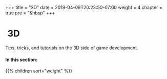 +++
title = "3D"
date = 2019-04-09T20:23:50-07:00
weight = 4
chapter = true
pre = "<i class='fas fa-cube fa-fw'></i>&nbsp"
+++

# <i class='fas fa-cube'></i>&nbsp;3D

Tips, tricks, and tutorials on the 3D side of game development.

<!-- For a gentle introduction to working in 3D, see: [Intro to 3D](/godot_recipes/3.x/g101/3d/) -->

#### In this section:

{{% children  sort="weight" %}}